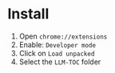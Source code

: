 # Install

1. Open `chrome://extensions`
1. Enable: `Developer mode`
1. Click on `Load unpacked`
1. Select the `LLM-TOC` folder